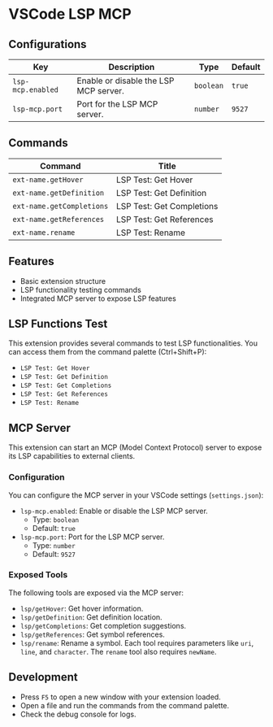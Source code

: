 # VSCode LSP MCP

## Configurations

<!-- configs -->

| Key                               | Description                           | Type      | Default |
| --------------------------------- | ------------------------------------- | --------- | ------- |
| `lsp-mcp.enabled` | Enable or disable the LSP MCP server. | `boolean` | `true`  |
| `lsp-mcp.port`    | Port for the LSP MCP server.          | `number`  | `9527`  |

<!-- configs -->

## Commands

<!-- commands -->

| Command                   | Title                     |
| ------------------------- | ------------------------- |
| `ext-name.getHover`       | LSP Test: Get Hover       |
| `ext-name.getDefinition`  | LSP Test: Get Definition  |
| `ext-name.getCompletions` | LSP Test: Get Completions |
| `ext-name.getReferences`  | LSP Test: Get References  |
| `ext-name.rename`         | LSP Test: Rename          |

<!-- commands -->

## Features

- Basic extension structure
- LSP functionality testing commands
- Integrated MCP server to expose LSP features

## LSP Functions Test

This extension provides several commands to test LSP functionalities. You can access them from the command palette (Ctrl+Shift+P):

- `LSP Test: Get Hover`
- `LSP Test: Get Definition`
- `LSP Test: Get Completions`
- `LSP Test: Get References`
- `LSP Test: Rename`

## MCP Server

This extension can start an MCP (Model Context Protocol) server to expose its LSP capabilities to external clients.

### Configuration

You can configure the MCP server in your VSCode settings (`settings.json`):

- `lsp-mcp.enabled`: Enable or disable the LSP MCP server.
  - Type: `boolean`
  - Default: `true`
- `lsp-mcp.port`: Port for the LSP MCP server.
  - Type: `number`
  - Default: `9527`

### Exposed Tools

The following tools are exposed via the MCP server:

- `lsp/getHover`: Get hover information.
- `lsp/getDefinition`: Get definition location.
- `lsp/getCompletions`: Get completion suggestions.
- `lsp/getReferences`: Get symbol references.
- `lsp/rename`: Rename a symbol.
Each tool requires parameters like `uri`, `line`, and `character`. The `rename` tool also requires `newName`.

## Development

- Press `F5` to open a new window with your extension loaded.
- Open a file and run the commands from the command palette.
- Check the debug console for logs.
